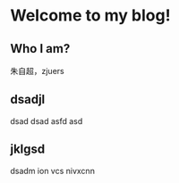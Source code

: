 # Welcome to my blog!
## Who I am?
朱自超，zjuers

## dsadjl
dsad
dsad
asfd
asd

## jklgsd
dsadm
ion vcs
nivxcnn
